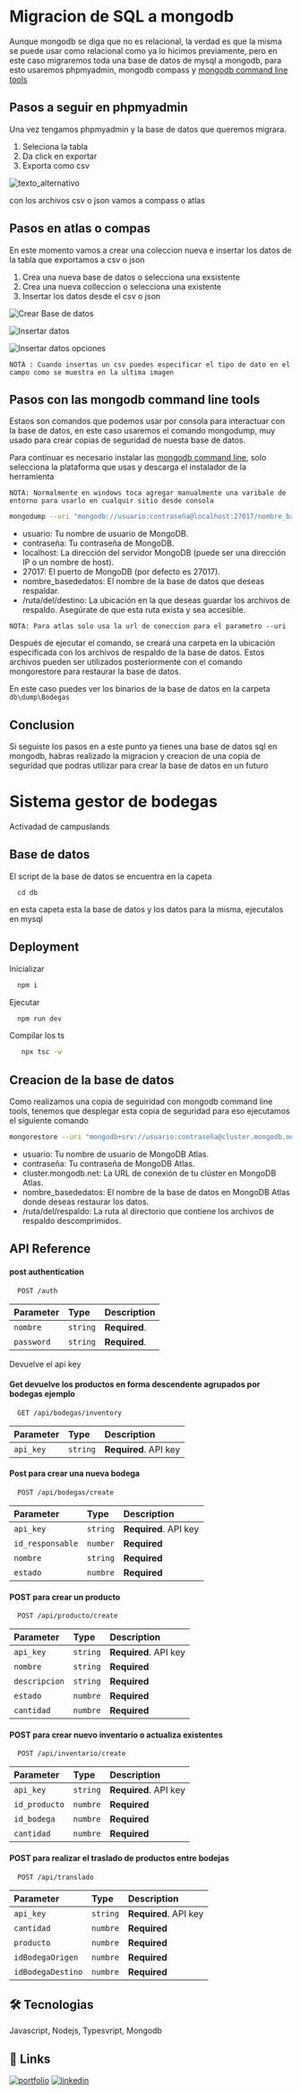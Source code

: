 # Migracion de SQL a mongodb

Aunque mongodb se diga que no es relacional, la verdad es que la misma se puede usar como relacional como ya lo hicimos previamente, pero en este caso migraremos toda una base de datos de mysql a mongodb, para esto usaremos phpmyadmin, mongodb compass y [mongodb command line tools](https://www.mongodb.com/docs/database-tools/)

## Pasos a seguir en phpmyadmin

Una vez tengamos phpmyadmin y la base de datos que queremos migrara.

1. Seleciona la tabla
2. Da click en exportar
3. Exporta como csv

![texto_alternativo](./doc/img/expor_csv.png)


con los archivos csv o json vamos a compass o atlas

## Pasos en atlas o compas 

En este momento vamos a crear una coleccion nueva e insertar los datos de la tabla que exportamos a csv o json

1. Crea una nueva base de datos o selecciona una exsistente
2. Crea una nueva colleccion o selecciona una existente
4. Insertar los datos desde el csv o json

![Crear Base de datos](./doc/img/Compass_Crear_base.png)

![Insertar datos](./doc/img/Insertar_data_compass.png)

![Insertar datos opciones](./doc/img/Opciones_de_Insercion.png)

`NOTA : Cuando insertas un csv puedes especificar el tipo de dato en el campo como se muestra en la ultima imagen`

## Pasos con las mongodb command line tools

Estaos son comandos que podemos usar por consola para interactuar con la base de datos, en este caso usaremos el comando mongodump, muy usado para crear copias de seguridad de nuesta base de datos.

Para continuar es necesario instalar las [mongodb command line](https://www.mongodb.com/try/download/database-tools), solo selecciona la plataforma que usas y descarga el instalador de la herramienta

`NOTA: Normalmente en windows toca agregar manualmente una varibale de entorno para usarlo en cualquir sitio desde consola`

```bash
mongodump --uri "mongodb://usuario:contraseña@localhost:27017/nombre_basededatos" -o ruta/del/destino
```

* usuario: Tu nombre de usuario de MongoDB.
* contraseña: Tu contraseña de MongoDB.
* localhost: La dirección del servidor MongoDB (puede ser una dirección IP o un nombre de host).
* 27017: El puerto de MongoDB (por defecto es 27017).
* nombre_basededatos: El nombre de la base de datos que deseas respaldar.
* /ruta/del/destino: La ubicación en la que deseas guardar los archivos de respaldo. Asegúrate de que esta ruta exista y sea accesible.

`NOTA: Para atlas solo usa la url de coneccion para el parametro --uri`

Después de ejecutar el comando, se creará una carpeta en la ubicación especificada con los archivos de respaldo de la base de datos. Estos archivos pueden ser utilizados posteriormente con el comando mongorestore para restaurar la base de datos.

En este caso puedes ver los binarios de la base de datos en la carpeta `db\dump\Bodegas`

## Conclusion

Si seguiste los pasos en a este punto ya tienes una base de datos sql en mongodb, habras realizado la migracion y creacion de una copia de seguridad que podras utilizar para crear la base de datos en un futuro

# Sistema gestor de bodegas

Activadad de campuslands


## Base de datos

El script de la base de datos se encuentra en la capeta

```shell
  cd db
```
en esta capeta esta la base de datos y los datos para la misma, ejecutalos en mysql
    
## Deployment

Inicializar

```bash
  npm i
```

Ejecutar

```bash
  npm run dev
```
Compilar los ts

```bash
   npx tsc -w
```

## Creacion de la base de datos

Como realizamos una copia de seguiridad con mongodb command line tools, tenemos que desplegar esta copia de seguridad para eso ejecutamos el siguiente comando

```bash
mongorestore --uri "mongodb+srv://usuario:contraseña@cluster.mongodb.net/nombre_basededatos" --drop /ruta/del/respaldo
```
* usuario: Tu nombre de usuario de MongoDB Atlas.
* contraseña: Tu contraseña de MongoDB Atlas.
* cluster.mongodb.net: La URL de conexión de tu clúster en MongoDB Atlas.
* nombre_basededatos: El nombre de la base de datos en MongoDB Atlas donde deseas restaurar los datos.
* /ruta/del/respaldo: La ruta al directorio que contiene los archivos de respaldo descomprimidos.


## API Reference

#### post authentication

```http
  POST /auth
```

| Parameter | Type     | Description                |
| :-------- | :------- | :------------------------- |
| `nombre` | `string` | **Required**.  |
| `password` | `string` | **Required**.  | 

Devuelve el api key

#### Get  devuelve los productos en forma descendente agrupados por bodegas ejemplo

```http
  GET /api/bodegas/inventory
```

| Parameter | Type     | Description                |
| :-------- | :------- | :------------------------- |
| `api_key` | `string` | **Required**. API key   | 



#### Post para crear una nueva bodega

```http
  POST /api/bodegas/create
```

| Parameter | Type     | Description                       |
| :-------- | :------- | :-------------------------------- |
| `api_key`      | `string` | **Required**. API key |
| `id_responsable` | `number`| **Required**|
| `nombre` | `string` | **Required** |
| `estado` | `numbre` | **Required** |


#### POST para crear un producto

```http
  POST /api/producto/create
```

| Parameter | Type     | Description                       |
| :-------- | :------- | :-------------------------------- |
| `api_key`      | `string` | **Required**. API key |
| `nombre` | `string`| **Required**|
| `descripcion` | `string` | **Required** |
| `estado` | `numbre` | **Required** |
| `cantidad` | `numbre` | **Required** |


#### POST para crear nuevo inventario o actualiza existentes

```http
  POST /api/inventario/create
```

| Parameter | Type     | Description                       |
| :-------- | :------- | :-------------------------------- |
| `api_key`      | `string` | **Required**. API key |
| `id_producto` | `numbre`| **Required**|
| `id_bodega` | `numbre` | **Required** |
| `cantidad` | `numbre` | **Required** |

#### POST para realizar el traslado de productos entre bodejas

```http
  POST /api/translado
```

| Parameter | Type     | Description                       |
| :-------- | :------- | :-------------------------------- |
| `api_key`      | `string` | **Required**. API key |
| `cantidad` | `numbre`| **Required**|
| `producto` | `numbre` | **Required** |
| `idBodegaOrigen` | `numbre` | **Required** |
| `idBodegaDestino` | `numbre` | **Required** |

## 🛠 Tecnologias
Javascript, Nodejs, Typesvript, Mongodb


## 🔗 Links
[![portfolio](https://img.shields.io/badge/my_portfolio-000?style=for-the-badge&logo=ko-fi&logoColor=white)](https://dannkol.github.io/portafolios/)
[![linkedin](https://img.shields.io/badge/linkedin-0A66C2?style=for-the-badge&logo=linkedin&logoColor=white)](https://www.linkedin.com/in/daniel-manosalva-000b98242)